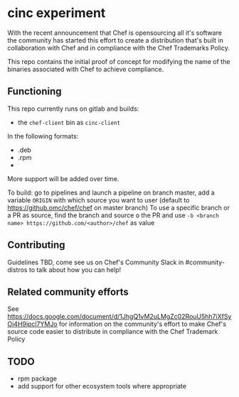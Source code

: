 # cinc experiment

With the recent announcement that Chef is opensourcing all it's software the community has started this effort to create a distribution that's built in collaboration with Chef and in compliance with the Chef Trademarks Policy.

This repo contains the initial proof of concept for modifying the name of the binaries associated with Chef to achieve compliance.

## Functioning

This repo currently runs on gitlab and builds:

- the `chef-client` bin as `cinc-client`

In the following formats:

- .deb
- .rpm
- 
More support will be added over time.

To build: go to pipelines and launch a pipeline on branch master, add a variable `ORIGIN` with which source you want to user (default to https://github.omc/chef/chef on master branch)
To use a specific branch or a PR as source, find the branch and source o the PR and use `-b <branch name> https://github.com/<author>/chef` as value

## Contributing

Guidelines TBD, come see us on Chef's Community Slack in #community-distros to talk about how you can help!

## Related community efforts

See https://docs.google.com/document/d/1JhgQ1vM2uLMgZc02RouU5hh7iXfSyOi4H9ipcl7YMJo for information on the community's effort to make Chef's source code easier to distribute in compliance with the Chef Trademark Policy

## TODO

- rpm package
- add support for other ecosystem tools where appropriate
